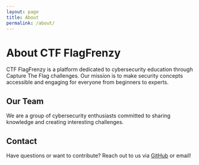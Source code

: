 ```yaml
---
layout: page
title: About
permalink: /about/
---
```


# About CTF FlagFrenzy

CTF FlagFrenzy is a platform dedicated to cybersecurity education through Capture The Flag challenges. Our mission is to make security concepts accessible and engaging for everyone from beginners to experts.

## Our Team

We are a group of cybersecurity enthusiasts committed to sharing knowledge and creating interesting challenges.

## Contact

Have questions or want to contribute? Reach out to us via [GitHub](https://github.com/ctf-flagfreny) or email!
